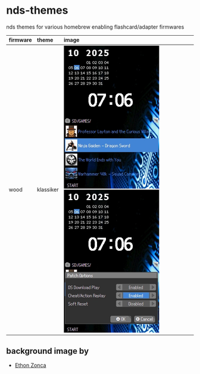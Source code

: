 # nds-themes

nds themes for various homebrew enabling flashcard/adapter firmwares

| firmware | theme     | image                                                               |
| :------- | :-------- | :------------------------------------------------------------------ |
| wood     | klassiker | ![wood](images/wood.jpg) ![wood settings](images/wood_settings.jpg) |

## background image by

- [Ethon Zonca](https://protofusion.org/wordpress/2011/08/pcb-backgrounds/)
